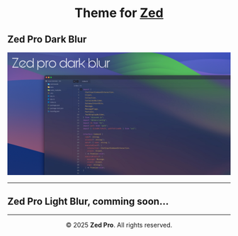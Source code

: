 <!-- TITRE PRINCIPAL -->
<h1 align="center">
  Theme for <a href="https://zed.dev/" target="_blank">Zed</a>
</h1>

<!-- SOUS-TITRE -->
<h2 align="left">
  Zed Pro Dark Blur
</h2>

<!-- IMAGE PRINCIPALE -->
<p align="center">
  <img src="Zed-pro_blur/assets/zed-pro-dark_blur.png" alt="Zed Pro Dark Preview" width="800"/>
</p>
<hr>
<!-- APERÇU SECONDAIRE -->
<h2 align="left">
  Zed Pro Light Blur, comming soon...
</h2>

<!-- FOOTER -->
<hr>
<p align="center">
  © 2025 <strong>Zed Pro</strong>. All rights reserved.
</p>
